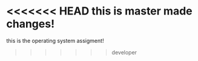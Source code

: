 <<<<<<< HEAD
this is master made changes!
=======
this is the operating system assigment!
>>>>>>> developer
